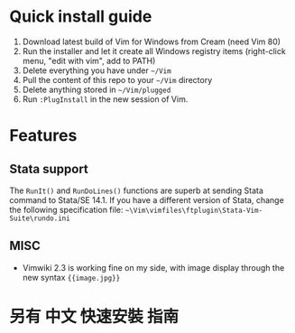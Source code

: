 # Quick install guide
1. Download latest build of Vim for Windows from Cream (need Vim 80)
2. Run the installer and let it create all Windows registry items (right-click menu, "edit with vim", add to PATH)
3. Delete everything you have under `~/Vim`
4. Pull the content of this repo to your `~/Vim` directory
5. Delete anything stored in `~/Vim/plugged`
6. Run `:PlugInstall` in the new session of Vim.

# Features

## Stata support
The `RunIt()` and `RunDoLines()` functions are superb at sending Stata command
to Stata/SE 14.1. If you have a different version of Stata, change the
following specification file:
`~\Vim\vimfiles\ftplugin\Stata-Vim-Suite\rundo.ini`

## MISC
* Vimwiki 2.3 is working fine on my side, with image display through the new syntax `{{image.jpg}}`

# 另有 中文 快速安裝 指南
